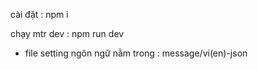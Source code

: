 cài đặt : npm i

chạy mtr dev : npm run dev

- file setting ngôn ngữ nằm trong : message/vi(en)-json

